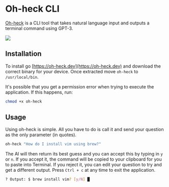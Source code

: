 # Oh-heck CLI

[Oh-heck](https://oh-heck.dev) is a CLI tool that takes natural language input and outputs a terminal command using GPT-3.

![](https://i.imgur.com/taLeNZ8.gif)

## Installation

To install go [https://oh-heck.dev](https://oh-heck.dev) and download the correct binary for your device. Once extracted move `oh-heck` to `/usr/local/bin`.

It's possible that you get a permission error when trying to execute the application. If this happens, run:

```bash
chmod +x oh-heck
```

## Usage

Using oh-heck is simple. All you have to do is call it and send your question as the only parameter (in quotes).

```bash
oh-heck "How do I install vim using brew?"
```

The AI will then return its best guess and you can accept this by typing in `y` or `n`. If you accept it, the command will be copied to your clipboard for you to paste into Terminal. If you reject it, you can edit your question to try and get a different output. Press `Ctrl + c` at any time to exit the application.

```bash
? Output: $ brew install vim? [y/N] █
```
